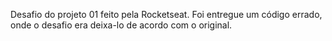Desafio do projeto 01 feito pela Rocketseat.
Foi entregue um código errado, onde o desafio era deixa-lo de acordo com o original.
